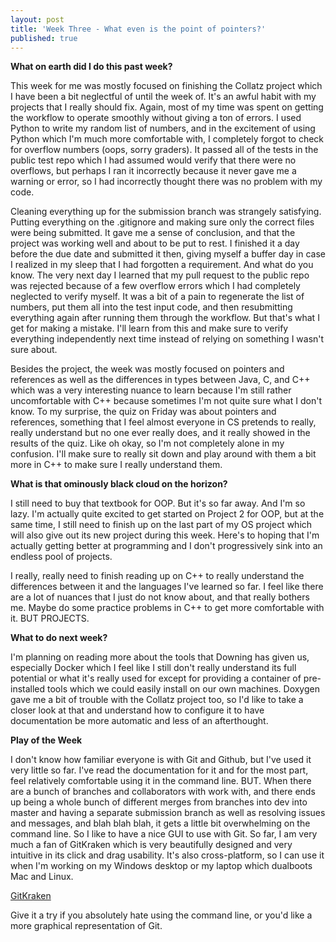 ```yaml
---
layout: post
title: 'Week Three - What even is the point of pointers?'
published: true
---
```

**What on earth did I do this past week?**

This week for me was mostly focused on finishing the Collatz project which I have been a bit neglectful of until the week of. It's an awful habit with my projects that I really should fix. Again, most of my time was spent on getting the workflow to operate smoothly without giving a ton of errors. I used Python to write my random list of numbers, and in the excitement of using Python which I'm much more comfortable with, I completely forgot to check for overflow numbers (oops, sorry graders). It passed all of the tests in the public test repo which I had assumed would verify that there were no overflows, but perhaps I ran it incorrectly because it never gave me a warning or error, so I had incorrectly thought there was no problem with my code.

Cleaning everything up for the submission branch was strangely satisfying. Putting everything on the .gitignore and making sure only the correct files were being submitted. It gave me a sense of conclusion, and that the project was working well and about to be put to rest. I finished it a day before the due date and submitted it then, giving myself a buffer day in case I realized in my sleep that I had forgotten a requirement. And what do you know. The very next day I learned that my pull request to the public repo was rejected because of a few overflow errors which I had completely neglected to verify myself. It was a bit of a pain to regenerate the list of numbers, put them all into the test input code, and then resubmitting everything again after running them through the workflow. But that's what I get for making a mistake. I'll learn from this and make sure to verify everything independently next time instead of relying on something I wasn't sure about. 

Besides the project, the week was mostly focused on pointers and references as well as the differences in types between Java, C, and C++ which was a very interesting nuance to learn because I'm still rather uncomfortable with C++ because sometimes I'm not quite sure what I don't know. To my surprise, the quiz on Friday was about pointers and references, something that I feel almost everyone in CS pretends to really, really understand but no one ever really does, and it really showed in the results of the quiz. Like oh okay, so I'm not completely alone in my confusion. I'll make sure to really sit down and play around with them a bit more in C++ to make sure I really understand them. 

**What is that ominously black cloud on the horizon?**

I still need to buy that textbook for OOP. But it's so far away. And I'm so lazy. I'm actually quite excited to get started on Project 2 for OOP, but at the same time, I still need to finish up on the last part of my OS project which will also give out its new project during this week. Here's to hoping that I'm actually getting better at programming and I don't progressively sink into an endless pool of projects. 

I really, really need to finish reading up on C++ to really understand the differences between it and the languages I've learned so far. I feel like there are a lot of nuances that I just do not know about, and that really bothers me. Maybe do some practice problems in C++ to get more comfortable with it. BUT PROJECTS.

**What to do next week?**

I'm planning on reading more about the tools that Downing has given us, especially Docker which I feel like I still don't really understand its full potential or what it's really used for except for providing a container of pre-installed tools which we could easily install on our own machines. Doxygen gave me a bit of trouble with the Collatz project too, so I'd like to take a closer look at that and understand how to configure it to have documentation be more automatic and less of an afterthought.

**Play of the Week**

I don't know how familiar everyone is with Git and Github, but I've used it very little so far. I've read the documentation for it and for the most part, feel relatively comfortable using it in the command line. BUT. When there are a bunch of branches and collaborators with work with, and there ends up being a whole bunch of different merges from branches into dev into master and having a separate submission branch as well as resolving issues and messages, and blah blah blah, it gets a little bit overwhelming on the command line. So I like to have a nice GUI to use with Git. So far, I am very much a fan of GitKraken which is very beautifully designed and very intuitive in its click and drag usability. It's also cross-platform, so I can use it when I'm working on my Windows desktop or my laptop which dualboots Mac and Linux.

[GitKraken](https://www.gitkraken.com)

Give it a try if you absolutely hate using the command line, or you'd like a more graphical representation of Git.
